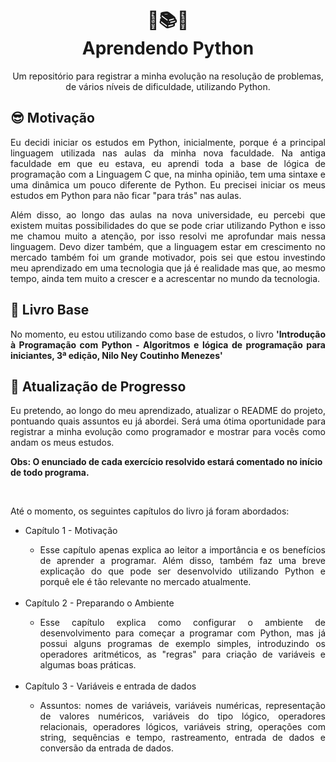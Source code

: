 <h1 align="center">🐍📚💡<br>Aprendendo Python</h1>
<p align="center">Um repositório para registrar a minha evolução na resolução de problemas, de vários níveis de dificuldade, utilizando Python.</p>
<h2>😎 Motivação</h2>
<p align="justify">Eu decidi iniciar os estudos em Python, inicialmente, porque é a principal linguagem utilizada nas aulas da minha nova faculdade. Na antiga faculdade em que eu estava, eu aprendi toda a base de lógica de programação com a Linguagem C que, na minha opinião, tem uma sintaxe e uma dinâmica um pouco diferente de Python. Eu precisei iniciar os meus estudos em Python para não ficar "para trás" nas aulas.</p>
<p align="justify">Além disso, ao longo das aulas na nova universidade, eu percebi que existem muitas possibilidades do que se pode criar utilizando Python e isso me chamou muito a atenção, por isso resolvi me aprofundar mais nessa linguagem. Devo dizer também, que a linguagem estar em crescimento no mercado também foi um grande motivador, pois sei que estou investindo meu aprendizado em uma tecnologia que já é realidade mas que, ao mesmo tempo, ainda tem muito a crescer e a acrescentar no mundo da tecnologia.</p>
<h2>📖 Livro Base</h2>
<p align="justify">No momento, eu estou utilizando como base de estudos, o livro <b>'Introdução à Programação com Python - Algoritmos e lógica de programação para iniciantes, 3ª edição, Nilo Ney Coutinho Menezes'</b></p>
<h2>🏁 Atualização de Progresso</h2>
<p align="justify">Eu pretendo, ao longo do meu aprendizado, atualizar o README do projeto, pontuando quais assuntos eu já abordei. Será uma ótima oportunidade para registrar a minha evolução como programador e mostrar para vocês como andam os meus estudos.</p>

<strong>Obs: O enunciado de cada exercício resolvido estará comentado no início de todo programa.</strong>

<br>

<p align="justify">Até o momento, os seguintes capítulos do livro já foram abordados:</p>
<ul>
  <li>Capítulo 1 - Motivação</li>
  <ul>
    <li align="justify">Esse capítulo apenas explica ao leitor a importância e os benefícios de aprender a programar. Além disso, também faz uma breve explicação do que pode ser desenvolvido utilizando Python e porquê ele é tão relevante no mercado atualmente.</li>
  </ul>
  
  <br>
  
  <li>Capítulo 2 - Preparando o Ambiente</li>
  <ul>
    <li align="justify">Esse capítulo explica como configurar o ambiente de desenvolvimento para começar a programar com Python, mas já possui alguns programas de exemplo simples, introduzindo os operadores aritméticos, as "regras" para criação de variáveis e algumas boas práticas.</li>
  </ul>
  
  <br>
  
  <li>Capítulo 3 - Variáveis e entrada de dados</li>
  <ul>
    <li align="justify">Assuntos: nomes de variáveis, variáveis numéricas, representação de valores numéricos, variáveis do tipo lógico, operadores relacionais, operadores lógicos, variáveis string, operações com string, sequências e tempo, rastreamento, entrada de dados e conversão da entrada de dados.</li>
  </ul>
  
  <br>
  
  
